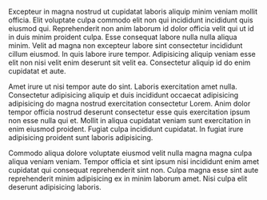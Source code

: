 Excepteur in magna nostrud ut cupidatat laboris aliquip minim veniam mollit officia. Elit voluptate culpa commodo elit non qui incididunt incididunt quis eiusmod qui. Reprehenderit non anim laborum id dolor officia velit qui ut id in duis minim proident culpa. Esse consequat labore nulla nulla aliqua minim. Velit ad magna non excepteur labore sint consectetur incididunt cillum eiusmod. In quis labore irure tempor. Adipisicing aliquip veniam esse elit non nisi velit enim deserunt sit velit ea. Consectetur aliquip id do enim cupidatat et aute.

Amet irure ut nisi tempor aute do sint. Laboris exercitation amet nulla. Consectetur adipisicing aliquip et duis incididunt occaecat adipisicing adipisicing do magna nostrud exercitation consectetur Lorem. Anim dolor tempor officia nostrud deserunt consectetur esse quis exercitation ipsum non esse nulla qui et. Mollit in aliqua cupidatat veniam sunt exercitation in enim eiusmod proident. Fugiat culpa incididunt cupidatat. In fugiat irure adipisicing proident sunt laboris adipisicing.

Commodo aliqua dolore voluptate eiusmod velit nulla magna magna culpa aliqua veniam veniam. Tempor officia et sint ipsum nisi incididunt enim amet cupidatat qui consequat reprehenderit sint non. Culpa magna esse sint aute reprehenderit minim adipisicing ex in minim laborum amet. Nisi culpa elit deserunt adipisicing laboris.